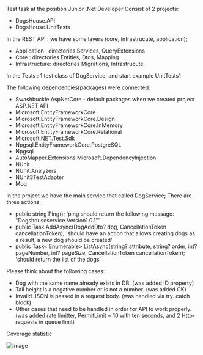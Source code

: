 Test task at the position Junior .Net Developer
Consist of 2 projects:
  - DogsHouse.API
  - DogsHouse.UnitTests
    
In the REST API : we have some layers (core, infrastrucute, application);
  - Application : directories Services, QueryExtensions
  - Core : directories Entities, Dtos, Mapping
  - Infrastructure: directories Migrations, Infrastrucute
    
In the Tests : 1 test class of DogService, and start example UnitTests1

The following dependencies(packages) were connected:
  - Swashbuckle.AspNetCore - default packages when we created project ASP.NET API
  - Microsoft.EntityFrameworkCore
  - Microsoft.EntityFrameworkCore.Design
  - Microsoft.EntityFrameworkCore.InMemory
  - Microsoft.EntityFrameworkCore.Relational
  - Microsoft.NET.Test.Sdk
  - Npgsql.EntityFrameworkCore.PostgreSQL
  - Npgsql
  - AutoMapper.Extensions.Microsoft.DependencyInjection
  - NUnit
  - NUnit.Analyzers
  - NUnit3TestAdapter
  - Moq

In the project we have the main service that called DogService;
There are three actions:
  - public string Ping(); 'ping should return the following message: "Dogshouseservice.Version1.0.1"'
  - public Task<Dog> AddAsync(DogAddDto? dog, CancellationToken cancellationToken); 'should have an action that allows creating dogs as a result, a new dog should be created'
  - public Task<IEnumerable<DogDto>> ListAsync(string? attribute, string? order, int? pageNumber, int? pageSize, CancellationToken cancellationToken); 'should return the list of the dogs'

Please think about the following cases:
  -	Dog with the same name already exists in DB. (was added ID property)
  -	Tail height is a negative number or is not a number. (was added CK)
  -	Invalid JSON is passed in a request body. (was handled via try..catch block)
  -	Other cases that need to be handled in order for API to work properly. (was added rate limitter, PermitLimit = 10 with ten seconds, and 2 Http-requests in queue limit)
    
  Coverage statistic
   
  ![image](https://github.com/user-attachments/assets/691b5438-f0b9-48f6-a803-cd132a5b4ada)
